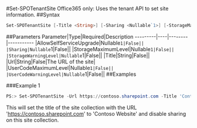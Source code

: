 #Set-SPOTenantSite
Office365 only: Uses the tenant API to set site information.
##Syntax
```powershell
Set-SPOTenantSite [-Title <String>] [-Sharing <Nullable`1>] [-StorageMaximumLevel <Nullable`1>] [-StorageWarningLevel <Nullable`1>] [-UserCodeMaximumLevel <Nullable`1>] [-UserCodeWarningLevel <Nullable`1>] [-AllowSelfServiceUpgrade <Nullable`1>] [-Url <String>]
```


##Parameters
Parameter|Type|Required|Description
---------|----|--------|-----------
|AllowSelfServiceUpgrade|Nullable`1|False||
|Sharing|Nullable`1|False||
|StorageMaximumLevel|Nullable`1|False||
|StorageWarningLevel|Nullable`1|False||
|Title|String|False||
|Url|String|False|The URL of the site|
|UserCodeMaximumLevel|Nullable`1|False||
|UserCodeWarningLevel|Nullable`1|False||
##Examples

###Example 1
```powershell
PS:> Set-SPOTenantSite -Url https://contoso.sharepoint.com -Title 'Contoso Website' -Sharing Disabled
```
This will set the title of the site collection with the URL 'https://contoso.sharepoint.com' to 'Contoso Website' and disable sharing on this site collection.
